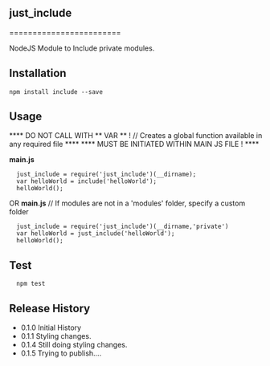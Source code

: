 ## just_include ##
========================

NodeJS Module to Include private modules.


## Installation
    npm install include --save

## Usage
   **** DO NOT CALL WITH ** VAR ** ! // Creates a global function available in any required file  ****
   **** MUST BE INITIATED WITHIN MAIN JS FILE !  ****


__main.js__

      just_include = require('just_include')(__dirname);
      var helloWorld = include('helloWorld');
      helloWorld();


OR
   __main.js__
   // If modules are not in a 'modules' folder, specify a custom folder

      just_include = require('just_include')(__dirname,'private')
      var helloWorld = just_include('helloWorld');
      helloWorld();



## Test
      npm test

## Release History
 * 0.1.0 Initial History
 * 0.1.1 Styling changes.
 * 0.1.4 Still doing styling changes.
 * 0.1.5 Trying to publish....